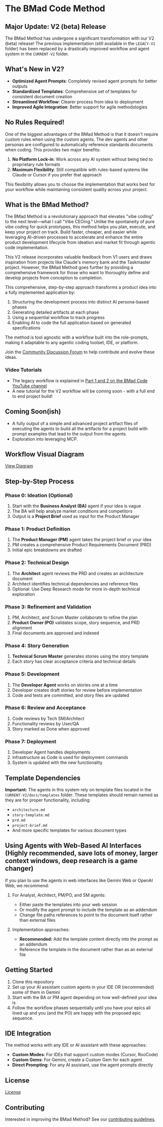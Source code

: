 # The BMad Code Method

## Major Update: V2 (beta) Release

The BMad Method has undergone a significant transformation with our V2 (beta) release! The previous implementation (still available in the `LEGACY-V1` folder) has been replaced by a drastically improved workflow and agent system in the `CURRENT-V2` folder.

## What's New in V2?

- **Optimized Agent Prompts**: Completely revised agent prompts for better outputs
- **Standardized Templates**: Comprehensive set of templates for consistent document creation
- **Streamlined Workflow**: Clearer process from idea to deployment
- **Improved Agile Integration**: Better support for agile methodologies

## No Rules Required!

One of the biggest advantages of the BMad Method is that it doesn't require custom rules when using the custom agents. The dev agents and other personas are configured to automatically reference standards documents when coding. This provides two major benefits:

1. **No Platform Lock-in**: Work across any AI system without being tied to proprietary rule formats
2. **Maximum Flexibility**: Still compatible with rules-based systems like Claude or Cursor if you prefer that approach

This flexibility allows you to choose the implementation that works best for your workflow while maintaining consistent quality across your project.

## What is the BMad Method?

The BMad Method is a revolutionary approach that elevates "vibe coding" to the next level—what I call "Vibe CEOing." Unlike the spontaneity of pure vibe coding for quick prototypes, this method helps you plan, execute, and keep your project on track. Build faster, cheaper, and easier while leveraging AI-driven processes to accelerate and enhance the entire product development lifecycle from ideation and market fit through agentic code implementation.

This V2 release incorporates valuable feedback from V1 users and draws inspiration from projects like Claude's memory bank and the Taskmaster project. However, the BMad Method goes further by providing a comprehensive framework for those who want to thoroughly define and develop projects from conception to completion.

This comprehensive, step-by-step approach transforms a product idea into a fully implemented application by:

1. Structuring the development process into distinct AI persona-based phases
2. Generating detailed artifacts at each phase
3. Using a sequential workflow to track progress
4. Enabling AI to code the full application based on generated specifications

The method is tool agnostic with a workflow built into the role-prompts, making it adaptable to any agentic coding toolset, IDE, or platform.

Join the [Community Discussion Forum](https://github.com/bmadcode/BMAD-METHOD/discussions) to help contribute and evolve these ideas.

### Video Tutorials

- The legacy workflow is explained in [Part 1 and 2 on the BMad Code YouTube channel](https://youtu.be/JbhiLUY_V2U)
- A new tutorial for the V2 workflow will be coming soon - with a full end to end project build!

## Coming Soon(ish)

- A fully output of a simple and advanced project artifact files of executing the agents to build all the artifacts for a project build with prompt examples that lead to the output from the agents.
- Exploration into leveraging MCP.

## Workflow Visual Diagram

[View Diagram](./workflow-diagram.md)

## Step-by-Step Process

### Phase 0: Ideation (Optional)

1. Start with the **Business Analyst (BA)** agent if your idea is vague
2. The BA will help analyze market conditions and competitors
3. Output is a **Project Brief** used as input for the Product Manager

### Phase 1: Product Definition

1. The **Product Manager (PM)** agent takes the project brief or your idea
2. PM creates a comprehensive Product Requirements Document (PRD)
3. Initial epic breakdowns are drafted

### Phase 2: Technical Design

1. The **Architect** agent reviews the PRD and creates an architecture document
2. Architect identifies technical dependencies and reference files
3. Optional: Use Deep Research mode for more in-depth technical exploration

### Phase 3: Refinement and Validation

1. PM, Architect, and Scrum Master collaborate to refine the plan
2. **Product Owner (PO)** validates scope, story sequence, and PRD alignment
3. Final documents are approved and indexed

### Phase 4: Story Generation

1. **Technical Scrum Master** generates stories using the story template
2. Each story has clear acceptance criteria and technical details

### Phase 5: Development

1. The **Developer Agent** works on stories one at a time
2. Developer creates draft stories for review before implementation
3. Code and tests are committed, and story files are updated

### Phase 6: Review and Acceptance

1. Code reviews by Tech SM/Architect
2. Functionality reviews by User/QA
3. Story marked as Done when approved

### Phase 7: Deployment

1. Developer Agent handles deployments
2. Infrastructure as Code is used for deployment commands
3. System is updated with the new functionality

## Template Dependencies

**Important:** The agents in this system rely on template files located in the `CURRENT-V2/docs/templates` folder. These templates should remain named as they are for proper functionality, including:

- `architecture.md`
- `story-template.md`
- `prd.md`
- `project-brief.md`
- And more specific templates for various document types

## Using Agents with Web-Based AI Interfaces (Highly recommended, save lots of money, larger context windows, deep research is a game changer)

If you plan to use the agents in web interfaces like Gemini Web or OpenAI Web, we recommend:

1. For Analyst, Architect, PM/PO, and SM agents:

   - Either paste the templates into your web session
   - Or modify the agent prompt to include the template as an addendum
   - Change file paths references to point to the document itself rather than external files

2. Implementation approaches:
   - **Recommended:** Add the template content directly into the prompt as an addendum
   - Reference the template in the document rather than as an external file

## Getting Started

1. Clone this repository
2. Set up your AI assistant custom agents in your IDE OR (recommended) some of them in Gemini
3. Start with the BA or PM agent depending on how well-defined your idea is
4. Follow the workflow phases sequentially until you have your epics all lined up and you (and the PO) are happy with the proposed epic sequence.

## IDE Integration

The method works with any IDE or AI assistant with these approaches:

- **Custom Modes**: For IDEs that support custom modes (Cursor, RooCode)
- **Custom Gems**: For Gemini, create a Custom Gem for each agent
- **Direct Prompting**: For any AI assistant, use the agent prompts directly

## License

[License](./LICENSE)

## Contributing

Interested in improving the BMad Method? See our [contributing guidelines](CONTRIBUTING.md).
